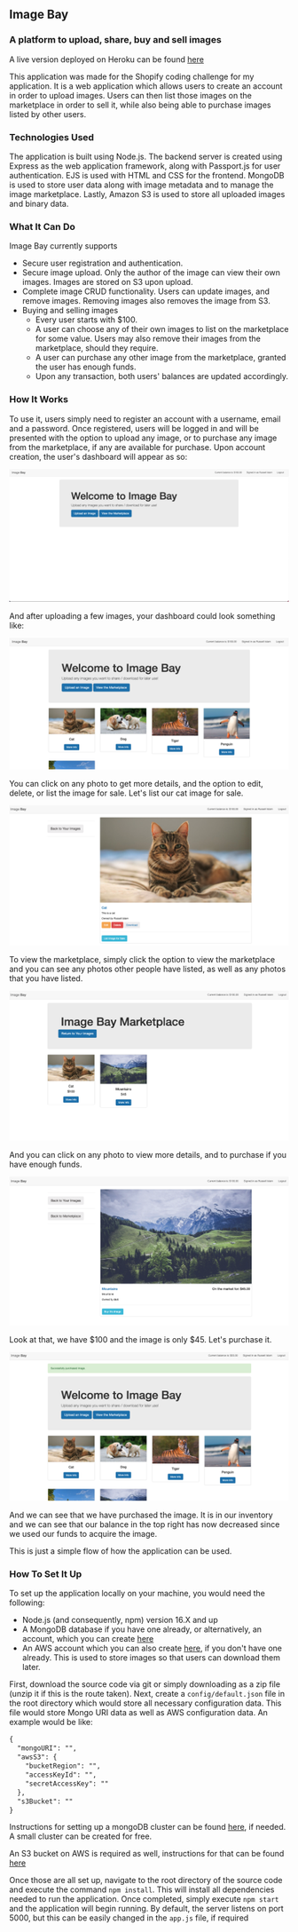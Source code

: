 ## Image Bay
### A platform to upload, share, buy and sell images

A live version deployed on Heroku can be found [here](https://whispering-bayou-81502.herokuapp.com/)

This application was made for the Shopify coding challenge for my application. It is a web application which allows users to create an account in order to upload images. Users can then list those images on the marketplace in order to sell it, while also being able to purchase images listed by other users. 


### Technologies Used
The application is built using Node.js. The backend server is created using Express as the web application framework, along with Passport.js for user authentication. EJS is used with HTML and CSS for the frontend. MongoDB is used to store user data along with image metadata and to manage the image marketplace. Lastly, Amazon S3 is used to store all uploaded images and binary data.

### What It Can Do
Image Bay currently supports
- Secure user registration and authentication.
- Secure image upload. Only the author of the image can view their own images. Images are stored on S3 upon upload.
- Complete image CRUD functionality. Users can update images, and remove images. Removing images also removes the image from S3.
- Buying and selling images
  - Every user starts with $100.
  - A user can choose any of their own images to list on the marketplace for some value. Users may also remove their images from the marketplace, should they require.
  - A user can purchase any other image from the marketplace, granted the user has enough funds.
  - Upon any transaction, both users' balances are updated accordingly. 

### How It Works

To use it, users simply need to register an account with a username, email and a password. Once registered, users will be logged in and will be presented with the option to upload any image, or to purchase any image from the marketplace, if any are available for purchase. Upon account creation, the user's dashboard will appear as so:

![homepage](screenshots/homepage.png)

And after uploading a few images, your dashboard could look something like:

![withImages](screenshots/withImages.png)

You can click on any photo to get more details, and the option to edit, delete, or list the image for sale. Let's list our cat image for sale.

![show](screenshots/show.png)


To view the marketplace, simply click the option to view the marketplace and you can see any photos other people have listed, as well as any photos that you have listed.

![market](screenshots/market.png)

And you can click on any photo to view more details, and to purchase if you have enough funds.

![purchase](screenshots/purchase.png)

Look at that, we have $100 and the image is only $45. Let's purchase it.

![purchased](screenshots/purchased.png)

And we can see that we have purchased the image. It is in our inventory and we can see that our balance in the top right has now decreased since we used our funds to acquire the image.

This is just a simple flow of how the application can be used.


### How To Set It Up
To set up the application locally on your machine, you would need the following:
- Node.js (and consequently, npm) version 16.X and up
- A MongoDB database if you have one already, or alternatively, an account, which you can create [here](https://www.mongodb.com/cloud/atlas/signup)
- An AWS account which you can also create [here](https://aws.amazon.com/), if you don't have one already. This is used to store images so that users can download them later.

First, download the source code via git or simply downloading as a zip file (unzip it if this is the route taken). Next, create a `config/default.json` file in the root directory which would store all necessary configuration data. This file would store Mongo URI data as well as AWS configuration data. An example would be like:
```
{
  "mongoURI": "",
  "awsS3": {
    "bucketRegion": "",
    "accessKeyId": "",
    "secretAccessKey": ""
  },
  "s3Bucket": ""
}
```
Instructions for setting up a mongoDB cluster can be found [here](https://docs.atlas.mongodb.com/tutorial/create-new-cluster/), if needed. A small cluster can be created for free.

An S3 bucket on AWS is required as well, instructions for that can be found [here](https://docs.aws.amazon.com/AmazonS3/latest/userguide/create-bucket-overview.html)

Once those are all set up, navigate to the root directory of the source code and execute the command `npm install`. This will install all dependencies needed to run the application. Once completed, simply execute `npm start` and the application will begin running. By default, the server listens on port 5000, but this can be easily changed in the `app.js` file, if required





